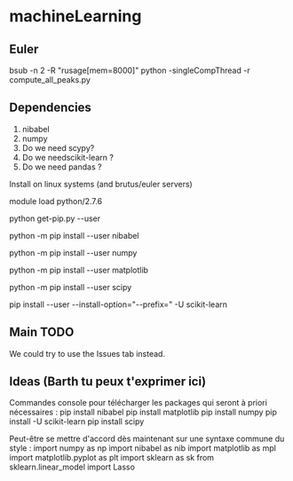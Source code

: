 # machineLearning

## Euler
bsub -n 2 -R "rusage[mem=8000]" python -singleCompThread -r compute_all_peaks.py 

## Dependencies

1. nibabel
2. numpy
3. Do we need scypy?
4. Do we needscikit-learn ?
5. Do we need pandas ?

Install on linux systems (and brutus/euler servers)

module load python/2.7.6

python get-pip.py --user

python -m pip install --user nibabel

python -m pip install --user numpy

python -m pip install --user matplotlib

python -m pip install --user scipy

pip install --user --install-option="--prefix=" -U scikit-learn



## Main TODO 
We could try to use the Issues tab instead.

## Ideas (Barth tu peux t'exprimer ici)

Commandes console pour télécharger les packages qui seront à priori nécessaires :
pip install nibabel
pip install matplotlib
pip install numpy
pip install -U scikit-learn
pip install scipy

Peut-être se mettre d'accord dès maintenant sur une syntaxe commune du style :
import numpy as np
import nibabel as nib
import matplotlib as mpl
import matplotlib.pyplot as plt
import sklearn as sk
from sklearn.linear_model import Lasso
